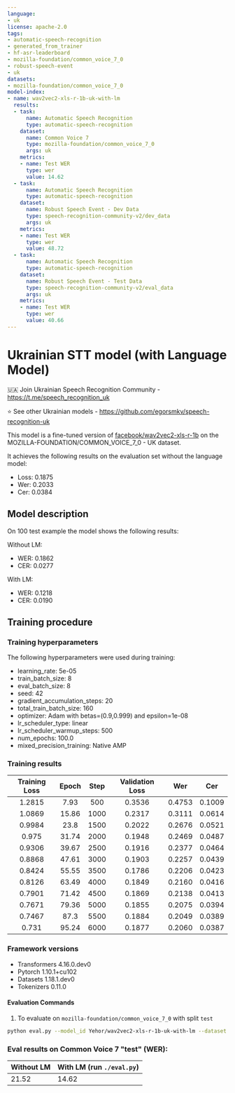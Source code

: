 ```yaml
---
language:
- uk
license: apache-2.0
tags:
- automatic-speech-recognition
- generated_from_trainer
- hf-asr-leaderboard
- mozilla-foundation/common_voice_7_0
- robust-speech-event
- uk
datasets:
- mozilla-foundation/common_voice_7_0
model-index:
- name: wav2vec2-xls-r-1b-uk-with-lm
  results:
  - task:
      name: Automatic Speech Recognition
      type: automatic-speech-recognition
    dataset:
      name: Common Voice 7
      type: mozilla-foundation/common_voice_7_0
      args: uk
    metrics:
    - name: Test WER
      type: wer
      value: 14.62
  - task:
      name: Automatic Speech Recognition
      type: automatic-speech-recognition
    dataset:
      name: Robust Speech Event - Dev Data
      type: speech-recognition-community-v2/dev_data
      args: uk
    metrics:
    - name: Test WER
      type: wer
      value: 48.72
  - task:
      name: Automatic Speech Recognition
      type: automatic-speech-recognition
    dataset:
      name: Robust Speech Event - Test Data
      type: speech-recognition-community-v2/eval_data
      args: uk
    metrics:
    - name: Test WER
      type: wer
      value: 40.66
---
```


# Ukrainian STT model (with Language Model)

🇺🇦 Join Ukrainian Speech Recognition Community - https://t.me/speech_recognition_uk

⭐ See other Ukrainian models - https://github.com/egorsmkv/speech-recognition-uk

This model is a fine-tuned version of [facebook/wav2vec2-xls-r-1b](https://huggingface.co/facebook/wav2vec2-xls-r-1b) on the MOZILLA-FOUNDATION/COMMON_VOICE_7_0 - UK dataset.

It achieves the following results on the evaluation set without the language model:

- Loss: 0.1875
- Wer: 0.2033
- Cer: 0.0384


## Model description

On 100 test example the model shows the following results:

Without LM:

- WER: 0.1862
- CER: 0.0277

With LM:

- WER: 0.1218
- CER: 0.0190


## Training procedure

### Training hyperparameters

The following hyperparameters were used during training:
- learning_rate: 5e-05
- train_batch_size: 8
- eval_batch_size: 8
- seed: 42
- gradient_accumulation_steps: 20
- total_train_batch_size: 160
- optimizer: Adam with betas=(0.9,0.999) and epsilon=1e-08
- lr_scheduler_type: linear
- lr_scheduler_warmup_steps: 500
- num_epochs: 100.0
- mixed_precision_training: Native AMP

### Training results

| Training Loss | Epoch | Step | Validation Loss | Wer    | Cer    |
|:-------------:|:-----:|:----:|:---------------:|:------:|:------:|
| 1.2815        | 7.93  | 500  | 0.3536          | 0.4753 | 0.1009 |
| 1.0869        | 15.86 | 1000 | 0.2317          | 0.3111 | 0.0614 |
| 0.9984        | 23.8  | 1500 | 0.2022          | 0.2676 | 0.0521 |
| 0.975         | 31.74 | 2000 | 0.1948          | 0.2469 | 0.0487 |
| 0.9306        | 39.67 | 2500 | 0.1916          | 0.2377 | 0.0464 |
| 0.8868        | 47.61 | 3000 | 0.1903          | 0.2257 | 0.0439 |
| 0.8424        | 55.55 | 3500 | 0.1786          | 0.2206 | 0.0423 |
| 0.8126        | 63.49 | 4000 | 0.1849          | 0.2160 | 0.0416 |
| 0.7901        | 71.42 | 4500 | 0.1869          | 0.2138 | 0.0413 |
| 0.7671        | 79.36 | 5000 | 0.1855          | 0.2075 | 0.0394 |
| 0.7467        | 87.3  | 5500 | 0.1884          | 0.2049 | 0.0389 |
| 0.731         | 95.24 | 6000 | 0.1877          | 0.2060 | 0.0387 |


### Framework versions

- Transformers 4.16.0.dev0
- Pytorch 1.10.1+cu102
- Datasets 1.18.1.dev0
- Tokenizers 0.11.0

#### Evaluation Commands

1. To evaluate on `mozilla-foundation/common_voice_7_0` with split `test`

```bash
python eval.py --model_id Yehor/wav2vec2-xls-r-1b-uk-with-lm --dataset mozilla-foundation/common_voice_7_0 --config uk --split test
```

### Eval results on Common Voice 7 "test" (WER):

| Without LM | With LM (run `./eval.py`) |
|---|---|
| 21.52 | 14.62 |
